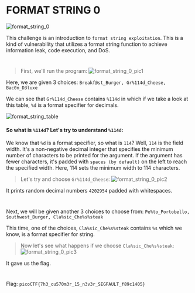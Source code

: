 # FORMAT STRING 0
![format_string_0](https://github.com/fzkn4/PicoCTF-2024/assets/147215607/81b20148-f983-4372-b2fe-5bbf0fb2ec58)

This challenge is an introduction to `format string exploitation`. This is a kind of vulnerability that utilizes a format string function to achieve information leak, code execution, and DoS. 
#
> First, we'll run the program:
![format_string_0_pic1](https://github.com/fzkn4/PicoCTF-2024/assets/147215607/c098c1ea-11c2-423f-b9d2-2b5a01fbafe7)

Here, we are given 3 choices: `Breakf@st_Burger, Gr%114d_Cheese, Bac0n_D3luxe`

We can see that `Gr%114d_Cheese` contains `%114d` in which if we take a look at this table, `%d` is a format specifier for decimals.

![format_string_table](https://github.com/fzkn4/PicoCTF-2024/assets/147215607/bae39849-2851-44ec-9f5d-de5ea84a9ccf)

#### So what is `%114d`? Let's try to understand `%114d`:
We know that `%d` is a format specifier, so what is `114`? Well, `114` is the field width. It's a non-negative decimal integer that specifies the minimum number of characters to be printed for the argument. If the argument has fewer characters, it's padded with `spaces (by default)` on the left to reach the specified width. Here, 114 sets the minimum width to 114 characters.

> Let's try and choose `Gr%114d_Cheese`: 
![format_string_0_pic2](https://github.com/fzkn4/PicoCTF-2024/assets/147215607/2f2eb814-4a09-42dc-a5a7-d2236beed0f0)

It prints random decimal numbers `4202954` padded with whitespaces.
#
Next, we will be given another 3 choices to choose from: `Pe%to_Portobello, $outhwest_Burger, Cla%sic_Che%s%steak`

This time, one of the choices, `Cla%sic_Che%s%steak` contains `%s` which we know, is a format specifier for string.
> Now let's see what happens if we choose `Cla%sic_Che%s%steak`:
![format_string_0_pic3](https://github.com/fzkn4/PicoCTF-2024/assets/147215607/5f9ad845-6f7a-4837-a144-a2c82f298644)

It gave us the flag.
#
Flag: `picoCTF{7h3_cu570m3r_15_n3v3r_SEGFAULT_f89c1405}`


